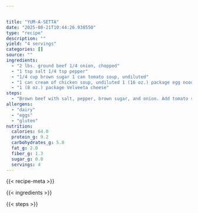 ```yaml
---


title: "YUM-A-SETTA"
date: "2025-08-21T10:44:26.938550"
type: "recipe"
description: ""
yield: "4 servings"
categories: []
source: ""
ingredients:
  - "2 lbs. ground beef 1/4 onion, chopped"
  - "1 tsp salt 1/4 tsp pepper"
  - "1/4 cup brown sugar 1 can tomato soup, undiluted"
  - "1 can cream of chicken soup, undiluted 1 (16 oz.) package egg noodles"
  - "1 (8 oz.) package Velveeta cheese"
steps:
  - "Brown beef with salt, pepper, brown sugar, and onion. Add tomato soup. Cook noodles, drain. Add cream of chicken soup to noodles. Layer hamburger mixture, noodle mixture, and shredded Velveeta cheese in casserole dish, ending with cheese. Cover with foil and bake 30 minutes at 350 degrees."
allergens:
  - "dairy"
  - "eggs"
  - "gluten"
nutrition:
  calories: 64.0
  protein_g: 9.2
  carbohydrates_g: 5.8
  fat_g: 2.0
  fiber_g: 1.3
  sugar_g: 0.0
  servings: 4
---
```


{{< recipe-meta >}}

{{< ingredients >}}

{{< steps >}}
